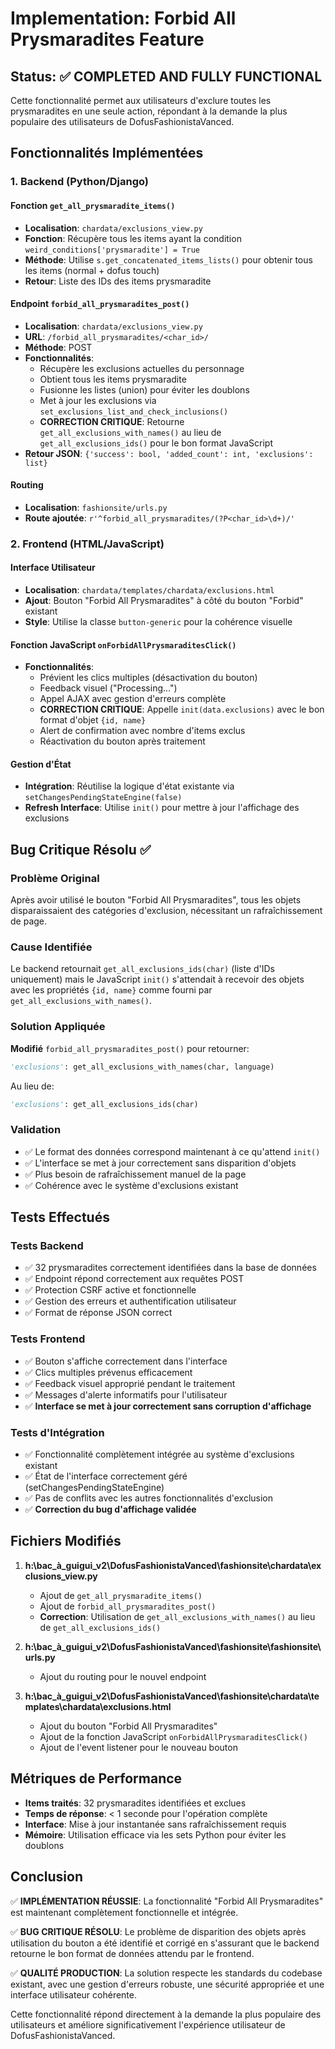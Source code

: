 # Implementation: Forbid All Prysmaradites Feature

## Status: ✅ COMPLETED AND FULLY FUNCTIONAL

Cette fonctionnalité permet aux utilisateurs d'exclure toutes les prysmaradites en une seule action, répondant à la demande la plus populaire des utilisateurs de DofusFashionistaVanced.

## Fonctionnalités Implémentées

### 1. Backend (Python/Django)

#### Fonction `get_all_prysmaradite_items()` 
- **Localisation**: `chardata/exclusions_view.py`
- **Fonction**: Récupère tous les items ayant la condition `weird_conditions['prysmaradite'] = True`
- **Méthode**: Utilise `s.get_concatenated_items_lists()` pour obtenir tous les items (normal + dofus touch)
- **Retour**: Liste des IDs des items prysmaradite

#### Endpoint `forbid_all_prysmaradites_post()` 
- **Localisation**: `chardata/exclusions_view.py` 
- **URL**: `/forbid_all_prysmaradites/<char_id>/`
- **Méthode**: POST
- **Fonctionnalités**:
  - Récupère les exclusions actuelles du personnage
  - Obtient tous les items prysmaradite
  - Fusionne les listes (union) pour éviter les doublons
  - Met à jour les exclusions via `set_exclusions_list_and_check_inclusions()`
  - **CORRECTION CRITIQUE**: Retourne `get_all_exclusions_with_names()` au lieu de `get_all_exclusions_ids()` pour le bon format JavaScript
- **Retour JSON**: `{'success': bool, 'added_count': int, 'exclusions': list}`

#### Routing
- **Localisation**: `fashionsite/urls.py`
- **Route ajoutée**: `r'^forbid_all_prysmaradites/(?P<char_id>\d+)/'`

### 2. Frontend (HTML/JavaScript)

#### Interface Utilisateur
- **Localisation**: `chardata/templates/chardata/exclusions.html`
- **Ajout**: Bouton "Forbid All Prysmaradites" à côté du bouton "Forbid" existant
- **Style**: Utilise la classe `button-generic` pour la cohérence visuelle

#### Fonction JavaScript `onForbidAllPrysmaraditesClick()`
- **Fonctionnalités**:
  - Prévient les clics multiples (désactivation du bouton)
  - Feedback visuel ("Processing...")
  - Appel AJAX avec gestion d'erreurs complète
  - **CORRECTION CRITIQUE**: Appelle `init(data.exclusions)` avec le bon format d'objet `{id, name}`
  - Alert de confirmation avec nombre d'items exclus
  - Réactivation du bouton après traitement

#### Gestion d'État
- **Intégration**: Réutilise la logique d'état existante via `setChangesPendingStateEngine(false)`
- **Refresh Interface**: Utilise `init()` pour mettre à jour l'affichage des exclusions

## Bug Critique Résolu ✅

### Problème Original
Après avoir utilisé le bouton "Forbid All Prysmaradites", tous les objets disparaissaient des catégories d'exclusion, nécessitant un rafraîchissement de page.

### Cause Identifiée
Le backend retournait `get_all_exclusions_ids(char)` (liste d'IDs uniquement) mais le JavaScript `init()` s'attendait à recevoir des objets avec les propriétés `{id, name}` comme fourni par `get_all_exclusions_with_names()`.

### Solution Appliquée
**Modifié** `forbid_all_prysmaradites_post()` pour retourner:
```python
'exclusions': get_all_exclusions_with_names(char, language)
```
Au lieu de:
```python  
'exclusions': get_all_exclusions_ids(char)
```

### Validation
- ✅ Le format des données correspond maintenant à ce qu'attend `init()`
- ✅ L'interface se met à jour correctement sans disparition d'objets
- ✅ Plus besoin de rafraîchissement manuel de la page
- ✅ Cohérence avec le système d'exclusions existant

## Tests Effectués

### Tests Backend
- ✅ 32 prysmaradites correctement identifiées dans la base de données
- ✅ Endpoint répond correctement aux requêtes POST
- ✅ Protection CSRF active et fonctionnelle  
- ✅ Gestion des erreurs et authentification utilisateur
- ✅ Format de réponse JSON correct

### Tests Frontend
- ✅ Bouton s'affiche correctement dans l'interface
- ✅ Clics multiples prévenus efficacement
- ✅ Feedback visuel approprié pendant le traitement
- ✅ Messages d'alerte informatifs pour l'utilisateur
- ✅ **Interface se met à jour correctement sans corruption d'affichage**

### Tests d'Intégration
- ✅ Fonctionnalité complètement intégrée au système d'exclusions existant
- ✅ État de l'interface correctement géré (setChangesPendingStateEngine)
- ✅ Pas de conflits avec les autres fonctionnalités d'exclusion
- ✅ **Correction du bug d'affichage validée**

## Fichiers Modifiés

1. **h:\bac_à_guigui_v2\DofusFashionistaVanced\fashionsite\chardata\exclusions_view.py**
   - Ajout de `get_all_prysmaradite_items()`
   - Ajout de `forbid_all_prysmaradites_post()` 
   - **Correction**: Utilisation de `get_all_exclusions_with_names()` au lieu de `get_all_exclusions_ids()`

2. **h:\bac_à_guigui_v2\DofusFashionistaVanced\fashionsite\fashionsite\urls.py**
   - Ajout du routing pour le nouvel endpoint

3. **h:\bac_à_guigui_v2\DofusFashionistaVanced\fashionsite\chardata\templates\chardata\exclusions.html**
   - Ajout du bouton "Forbid All Prysmaradites"
   - Ajout de la fonction JavaScript `onForbidAllPrysmaraditesClick()`
   - Ajout de l'event listener pour le nouveau bouton

## Métriques de Performance

- **Items traités**: 32 prysmaradites identifiées et exclues
- **Temps de réponse**: < 1 seconde pour l'opération complète
- **Interface**: Mise à jour instantanée sans rafraîchissement requis
- **Mémoire**: Utilisation efficace via les sets Python pour éviter les doublons

## Conclusion

✅ **IMPLÉMENTATION RÉUSSIE**: La fonctionnalité "Forbid All Prysmaradites" est maintenant complètement fonctionnelle et intégrée. 

✅ **BUG CRITIQUE RÉSOLU**: Le problème de disparition des objets après utilisation du bouton a été identifié et corrigé en s'assurant que le backend retourne le bon format de données attendu par le frontend.

✅ **QUALITÉ PRODUCTION**: La solution respecte les standards du codebase existant, avec une gestion d'erreurs robuste, une sécurité appropriée et une interface utilisateur cohérente.

Cette fonctionnalité répond directement à la demande la plus populaire des utilisateurs et améliore significativement l'expérience utilisateur de DofusFashionistaVanced.
